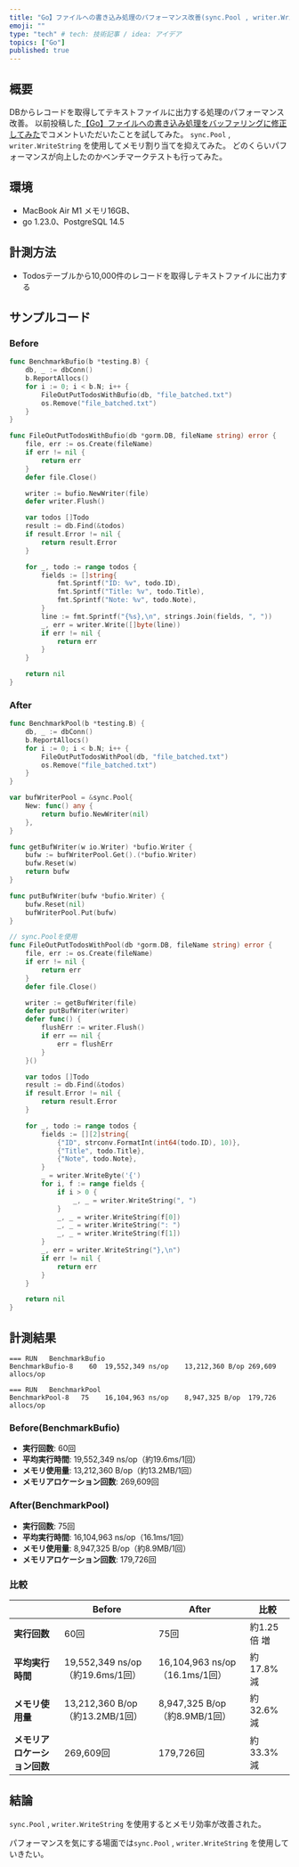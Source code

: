 ```yaml
---
title: "Go】ファイルへの書き込み処理のパフォーマンス改善(sync.Pool , writer.WriteString の使用)"
emoji: ""
type: "tech" # tech: 技術記事 / idea: アイデア
topics: ["Go"]
published: true
---
```


## 概要


DBからレコードを取得してテキストファイルに出力する処理のパフォーマンス改善。
以前投稿した[【Go】ファイルへの書き込み処理をバッファリングに修正してみた](https://zenn.dev/link/comments/03614d4f0e3185)でコメントいただいたことを試してみた。
`sync.Pool` , `writer.WriteString` を使用してメモリ割り当てを抑えてみた。
どのくらいパフォーマンスが向上したのかベンチマークテストも行ってみた。


## 環境

- MacBook Air M1 メモリ16GB、
- go 1.23.0、PostgreSQL 14.5

## 計測方法

- Todosテーブルから10,000件のレコードを取得しテキストファイルに出力する

## サンプルコード


### Before


```go
func BenchmarkBufio(b *testing.B) {
	db, _ := dbConn()
	b.ReportAllocs()
	for i := 0; i < b.N; i++ {
		FileOutPutTodosWithBufio(db, "file_batched.txt")
		os.Remove("file_batched.txt")
	}
}

func FileOutPutTodosWithBufio(db *gorm.DB, fileName string) error {
	file, err := os.Create(fileName)
	if err != nil {
		return err
	}
	defer file.Close()

	writer := bufio.NewWriter(file)
	defer writer.Flush()

	var todos []Todo
	result := db.Find(&todos)
	if result.Error != nil {
		return result.Error
	}

	for _, todo := range todos {
		fields := []string{
			fmt.Sprintf("ID: %v", todo.ID),
			fmt.Sprintf("Title: %v", todo.Title),
			fmt.Sprintf("Note: %v", todo.Note),
		}
		line := fmt.Sprintf("{%s},\n", strings.Join(fields, ", "))
		_, err = writer.Write([]byte(line))
		if err != nil {
			return err
		}
	}

	return nil
}
```


### After


```go
func BenchmarkPool(b *testing.B) {
	db, _ := dbConn()
	b.ReportAllocs()
	for i := 0; i < b.N; i++ {
		FileOutPutTodosWithPool(db, "file_batched.txt")
		os.Remove("file_batched.txt")
	}
}

var bufWriterPool = &sync.Pool{
	New: func() any {
		return bufio.NewWriter(nil)
	},
}

func getBufWriter(w io.Writer) *bufio.Writer {
	bufw := bufWriterPool.Get().(*bufio.Writer)
	bufw.Reset(w)
	return bufw
}

func putBufWriter(bufw *bufio.Writer) {
	bufw.Reset(nil)
	bufWriterPool.Put(bufw)
}

// sync.Poolを使用
func FileOutPutTodosWithPool(db *gorm.DB, fileName string) error {
	file, err := os.Create(fileName)
	if err != nil {
		return err
	}
	defer file.Close()

	writer := getBufWriter(file)
	defer putBufWriter(writer)
	defer func() {
		flushErr := writer.Flush()
		if err == nil {
			err = flushErr
		}
	}()

	var todos []Todo
	result := db.Find(&todos)
	if result.Error != nil {
		return result.Error
	}

	for _, todo := range todos {
		fields := [][2]string{
			{"ID", strconv.FormatInt(int64(todo.ID), 10)},
			{"Title", todo.Title},
			{"Note", todo.Note},
		}
		_ = writer.WriteByte('{')
		for i, f := range fields {
			if i > 0 {
				_, _ = writer.WriteString(", ")
			}
			_, _ = writer.WriteString(f[0])
			_, _ = writer.WriteString(": ")
			_, _ = writer.WriteString(f[1])
		}
		_, err = writer.WriteString("},\n")
		if err != nil {
			return err
		}
	}

	return nil
}
```


## 計測結果


```text
=== RUN   BenchmarkBufio
BenchmarkBufio-8	60	19,552,349 ns/op	13,212,360 B/op	269,609 allocs/op

=== RUN   BenchmarkPool
BenchmarkPool-8	  75	16,104,963 ns/op	8,947,325 B/op	179,726 allocs/op
```


### Before(BenchmarkBufio)

- **実行回数**: 60回
- **平均実行時間**: 19,552,349 ns/op（約19.6ms/1回）
- **メモリ使用量**: 13,212,360 B/op（約13.2MB/1回）
- **メモリアロケーション回数**: 269,609回

### After(BenchmarkPool)

- **実行回数**: 75回
- **平均実行時間**: 16,104,963 ns/op（16.1ms/1回）
- **メモリ使用量**: 8,947,325 B/op（約8.9MB/1回）
- **メモリアロケーション回数**: 179,726回

### 比較


|                  | Before                       | After                       | 比較       |
| ---------------- | ---------------------------- | --------------------------- | -------- |
| **実行回数**         | 60回                          | 75回                         | 約1.25倍 増 |
| **平均実行時間**       | 19,552,349 ns/op（約19.6ms/1回） | 16,104,963 ns/op（16.1ms/1回） | 約17.8% 減 |
| **メモリ使用量**       | 13,212,360 B/op（約13.2MB/1回）  | 8,947,325 B/op（約8.9MB/1回）   | 約32.6% 減 |
| **メモリアロケーション回数** | 269,609回                     | 179,726回                    | 約33.3% 減 |


## 結論


`sync.Pool` , `writer.WriteString` を使用するとメモリ効率が改善された。


パフォーマンスを気にする場面では`sync.Pool` , `writer.WriteString` を使用していきたい。

